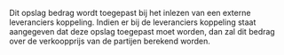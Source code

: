 Dit opslag bedrag wordt toegepast bij het inlezen van een externe leveranciers koppeling. Indien er bij de leveranciers koppeling staat aangegeven dat deze opslag toegepast moet worden, dan zal dit bedrag over de verkoopprijs van de partijen berekend worden.